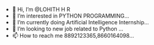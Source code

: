 - 👋 Hi, I’m @LOHITH H R
- 👀 I’m interested in PYTHON PROGRAMMING...
- 🌱 I’m currently doing Artificial Intelligence Internship...
- 💞️ I’m looking to new job related to Python ...
- 📫 How to reach me 8892123365,8660164098...

<!---
lohithkumar800/lohithkumar800 is a ✨ special ✨ repository because its `README.md` (this file) appears on your GitHub profile.
You can click the Preview link to take a look at your changes.
--->
